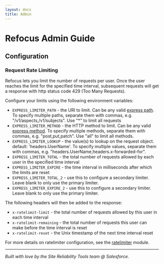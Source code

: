 ```yaml
---
layout: docs
title: Admin
---
```


# Refocus Admin Guide

## Configuration

### Request Rate Limiting

Refocus lets you limit the number of requests per user. Once the user reaches the limit for the specified time interval, subsequent requests will get a response with http status code 429 (Too Many Requests).

Configure your limits using the following environment variables:

- `EXPRESS_LIMITER_PATH` - the URI to limit. Can be any valid [express path](http://expressjs.com/en/4x/api.html#path-examples). To specify multiple paths, separate them with commas, e.g. "/v1/aspects,/v1/subjects". Use "*" to limit  all requests
- `EXPRESS_LIMITER_METHOD` - the HTTP method to limit. Can be any valid [express method](http://expressjs.com/en/4x/api.html#app.METHOD). To specify multiple methods, separate them with commas, e.g. "post,put,patch". Use "all" to limit all methods.
- `EXPRESS_LIMITER_LOOKUP` - the value(s) to lookup on the request object. default: 'headers.UserName'. To specify multiple values, separate them with commas, e.g. "headers.UserName,headers.x-forwarded-for".
- `EXPRESS_LIMITER_TOTAL` - the total number of requests allowed by each user in the specified time interval
- `EXPRESS_LIMITER_EXPIRE` - the time interval in milliseconds after which the limits are reset
- `EXPRESS_LIMITER_TOTAL_2` - use this to configure a secondary limiter. Leave blank to only use the primary limiter.
- `EXPRESS_LIMITER_EXPIRE_2` - use this to configure a secondary limiter. Leave blank to only use the primary limiter.

The following headers will then be added to the response:

- `x-ratelimit-limit` - the total number of requests allowed by this user in each time interval
- `x-ratelimit-remaining` - the total number of requests this user can make before the time interval is reset
- `x-ratelimit-reset` - the Unix timestamp of the next time interval reset

For more details on ratelimiter configuration, see the [ratelimiter](https://www.npmjs.com/package/ratelimiter) module.

-----

*Built with love by the Site Reliability Tools team @ Salesforce.*
